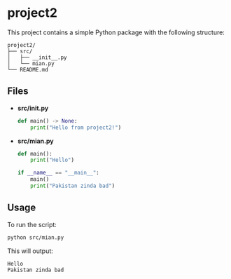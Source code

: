 # project2

This project contains a simple Python package with the following structure:

```
project2/
├── src/
│   ├── __init__.py
│   └── mian.py
└── README.md
```

## Files

- **src/__init__.py**
  
  ```python
  def main() -> None:
      print("Hello from project2!")
  ```

- **src/mian.py**
  
  ```python
  def main():
      print("Hello")

  if __name__ == "__main__":
      main()
      print("Pakistan zinda bad")
  ```

## Usage

To run the script:

```bash
python src/mian.py
```

This will output:

```
Hello
Pakistan zinda bad
```